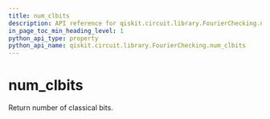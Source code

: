```yaml
---
title: num_clbits
description: API reference for qiskit.circuit.library.FourierChecking.num_clbits
in_page_toc_min_heading_level: 1
python_api_type: property
python_api_name: qiskit.circuit.library.FourierChecking.num_clbits
---
```


# num\_clbits

Return number of classical bits.

